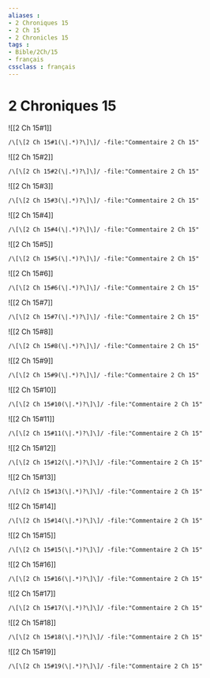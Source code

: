 ```yaml
---
aliases : 
- 2 Chroniques 15
- 2 Ch 15
- 2 Chronicles 15
tags : 
- Bible/2Ch/15
- français
cssclass : français
---
```


# 2 Chroniques 15

![[2 Ch 15#1]]

```query
/\[\[2 Ch 15#1(\|.*)?\]\]/ -file:"Commentaire 2 Ch 15"
```

![[2 Ch 15#2]]

```query
/\[\[2 Ch 15#2(\|.*)?\]\]/ -file:"Commentaire 2 Ch 15"
```

![[2 Ch 15#3]]

```query
/\[\[2 Ch 15#3(\|.*)?\]\]/ -file:"Commentaire 2 Ch 15"
```

![[2 Ch 15#4]]

```query
/\[\[2 Ch 15#4(\|.*)?\]\]/ -file:"Commentaire 2 Ch 15"
```

![[2 Ch 15#5]]

```query
/\[\[2 Ch 15#5(\|.*)?\]\]/ -file:"Commentaire 2 Ch 15"
```

![[2 Ch 15#6]]

```query
/\[\[2 Ch 15#6(\|.*)?\]\]/ -file:"Commentaire 2 Ch 15"
```

![[2 Ch 15#7]]

```query
/\[\[2 Ch 15#7(\|.*)?\]\]/ -file:"Commentaire 2 Ch 15"
```

![[2 Ch 15#8]]

```query
/\[\[2 Ch 15#8(\|.*)?\]\]/ -file:"Commentaire 2 Ch 15"
```

![[2 Ch 15#9]]

```query
/\[\[2 Ch 15#9(\|.*)?\]\]/ -file:"Commentaire 2 Ch 15"
```

![[2 Ch 15#10]]

```query
/\[\[2 Ch 15#10(\|.*)?\]\]/ -file:"Commentaire 2 Ch 15"
```

![[2 Ch 15#11]]

```query
/\[\[2 Ch 15#11(\|.*)?\]\]/ -file:"Commentaire 2 Ch 15"
```

![[2 Ch 15#12]]

```query
/\[\[2 Ch 15#12(\|.*)?\]\]/ -file:"Commentaire 2 Ch 15"
```

![[2 Ch 15#13]]

```query
/\[\[2 Ch 15#13(\|.*)?\]\]/ -file:"Commentaire 2 Ch 15"
```

![[2 Ch 15#14]]

```query
/\[\[2 Ch 15#14(\|.*)?\]\]/ -file:"Commentaire 2 Ch 15"
```

![[2 Ch 15#15]]

```query
/\[\[2 Ch 15#15(\|.*)?\]\]/ -file:"Commentaire 2 Ch 15"
```

![[2 Ch 15#16]]

```query
/\[\[2 Ch 15#16(\|.*)?\]\]/ -file:"Commentaire 2 Ch 15"
```

![[2 Ch 15#17]]

```query
/\[\[2 Ch 15#17(\|.*)?\]\]/ -file:"Commentaire 2 Ch 15"
```

![[2 Ch 15#18]]

```query
/\[\[2 Ch 15#18(\|.*)?\]\]/ -file:"Commentaire 2 Ch 15"
```

![[2 Ch 15#19]]

```query
/\[\[2 Ch 15#19(\|.*)?\]\]/ -file:"Commentaire 2 Ch 15"
```

